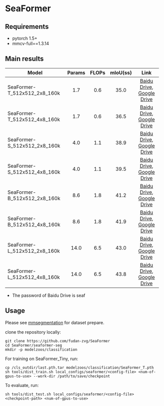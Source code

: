 # SeaFormer


## Requirements

- pytorch 1.5+
- mmcv-full==1.3.14


## Main results

Model | Params | FLOPs | mIoU(ss)    | Link
--- |:---:|:---:|:---:|:---: |
SeaFormer-T_512x512_2x8_160k | 1.7 | 0.6 | 35.0 | [Baidu Drive](https://pan.baidu.com/s/1LVcgdzX1TjtIQE_BnXB4RA), [Google Drive](https://drive.google.com/file/d/14l4bTXYsaE-NaMpmBa-dXmt7l3_TJogQ/view?usp=share_link)
SeaFormer-T_512x512_4x8_160k | 1.7 | 0.6 | 36.5 | [Baidu Drive](https://pan.baidu.com/s/1jCV8scTv--DRIlB0ml3yKg), [Google Drive](https://drive.google.com/file/d/1eIBkr2x5jv4eNaNUQpC-91tbIlktXSPi/view?usp=share_link)
SeaFormer-S_512x512_2x8_160k | 4.0 | 1.1 | 38.9 | [Baidu Drive](https://pan.baidu.com/s/1G0ypLXLThIRN7vo7zPBTqA), [Google Drive](https://drive.google.com/file/d/1eVLFdORpvdLS68hTJCN_SzGuHmepAFxT/view?usp=share_link)
SeaFormer-S_512x512_4x8_160k | 4.0 | 1.1 | 39.5 | [Baidu Drive](https://pan.baidu.com/s/1j7srQjz3F9WoGsIIjkSgBw), [Google Drive](https://drive.google.com/file/d/1hGXFVc7F-vLAKe3BLjqnS06_8Fo7CO-L/view?usp=share_link)
SeaFormer-B_512x512_2x8_160k | 8.6 | 1.8 | 41.2 | [Baidu Drive](https://pan.baidu.com/s/1CpA4-dWbENm1FSoRppaNwA), [Google Drive](https://drive.google.com/file/d/1H-GLdNzEViB2-QAtLdXpQVngUmMb_Vsa/view?usp=share_link)
SeaFormer-B_512x512_4x8_160k | 8.6 | 1.8 | 41.9 | [Baidu Drive](https://pan.baidu.com/s/1QEsoxlDz-EdAnVQn5vJJww), [Google Drive](https://drive.google.com/file/d/1flVg9imJTbgjcJrJiIn_3_lmYpaSKZuV/view?usp=share_link)
SeaFormer-L_512x512_2x8_160k | 14.0 | 6.5 | 43.0 | [Baidu Drive](https://pan.baidu.com/s/1gNPLfuJH21NZ55aQY3_6RQ), [Google Drive](https://drive.google.com/file/d/1AbbzfQIH6z7tJ8PGlnY1d0S1eEXkva8S/view?usp=share_link)
SeaFormer-L_512x512_4x8_160k | 14.0 | 6.5 | 43.8 | [Baidu Drive](https://pan.baidu.com/s/1Hybn3hKoxPdzRirVmqgjyw), [Google Drive](https://drive.google.com/file/d/1SUISoIpZujAYrxrvGPMJidzfYH2KYaAp/view?usp=share_link)

- The password of Baidu Drive is seaf

## Usage
Please see [mmsegmentation](https://github.com/open-mmlab/mmsegmentation/blob/master/docs/dataset_prepare.md) for dataset prepare.

clone the repository locally:
```
git clone https://github.com/fudan-zvg/SeaFormer
cd SeaFormer/seaformer-seg
mkdir -p modelzoos/classification
```
For training on SeaFormer_Tiny, run:
```
cp /cls_outdir/last.pth.tar modelzoos/classification/SeaFormer_T.pth
sh tools/dist_train.sh local_configs/seaformer/<config-file> <num-of-gpus-to-use> --work-dir /path/to/save/checkpoint
```
To evaluate, run:
```
sh tools/dist_test.sh local_configs/seaformer/<config-file> <checkpoint-path> <num-of-gpus-to-use>
```

